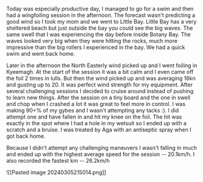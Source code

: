 Today was especially productive day, I managed to go for a swim and then had a wingfoiling session in the afternoon. The forecast wasn't predicting a good wind so I took my mom and we went to Little Bay. Little Bay has a very sheltered  beach but just outside the bay you could see the big waves. The same swell that I was experiencing the day before inside Botany Bay. The waves looked very big when they were hitting the rocks, much more impressive than the big rollers I experienced in the bay.  We had a quick swim and went back home. 

Later in the afternoon the North Easterly wind picked up and I went foiling in Kyeemagh. At the start of the session it was a bit calm and I even came off the foil 2 times in lulls. But then the wind picked up and  was averaging 16kn and gusting up to 20. It was perfect wind strength for my equipment. After several challenging sessions I decided to cruise around instead of pushing to learn new things. After the session on a tiny board and the one in swell and chop when I crashed a lot it was great to feel more in control. I was making 90+% of my gybes and I wasn't attempting any tacks :). I did attempt one and have fallen in and hit my knee on the foil. The hit was exactly in the spot where I had a hole in my wetsuit so I ended up with a scratch and a bruise. I was treated by Aga with an antiseptic spray when I got back home. 

Because I didn't attempt any challenging maneuvers I wasn't falling in much and ended up with the highest average speed for the session -- 20.1km/h. I also recorded the fastest km -- 26.2km/h

![[Pasted image 20240305215014.png]]